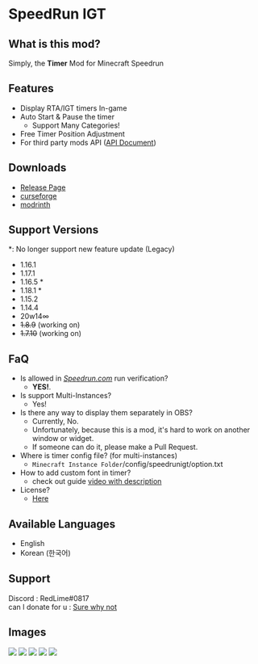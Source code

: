 # SpeedRun IGT

## What is this mod?
Simply, the **Timer** Mod for Minecraft Speedrun 

## Features
- Display RTA/IGT timers In-game
- Auto Start & Pause the timer
  - Support Many Categories!
- Free Timer Position Adjustment 
- For third party mods API ([API Document](https://github.com/RedLime/SpeedRunIGT/wiki/SpeedRunIGT-API-Document))

## Downloads
- [Release Page](https://github.com/RedLime/SpeedRunIGT/releases)
- [curseforge](https://www.curseforge.com/minecraft/mc-mods/speedrunigt)
- [modrinth](https://modrinth.com/mod/speedrunigt/)

## Support Versions
\*: No longer support new feature update (Legacy) 
- 1.16.1
- 1.17.1 
- 1.16.5 \*
- 1.18.1 \*
- 1.15.2
- 1.14.4
- 20w14∞
- ~~1.8.9~~ (working on)
- ~~1.7.10~~ (working on)

## FaQ
- Is allowed in *[Speedrun.com](https://speedrun.com/mc)* run verification?
  - **YES!**.
- Is support Multi-Instances?
  - Yes!
- Is there any way to display them separately in OBS?
  - Currently, No.
  - Unfortunately, because this is a mod, it's hard to work on another window or widget.
  - If someone can do it, please make a Pull Request.
- Where is timer config file? (for multi-instances)
  - `Minecraft Instance Folder`/config/speedrunigt/option.txt
- How to add custom font in timer?
  - check out guide [video with description](https://www.youtube.com/watch?v=XthpWa39r5o)
- License?
  - [Here](https://github.com/RedLime/SpeedRunIGT/blob/1.16.1/LICENSE)

## Available Languages
- English
- Korean (한국어)

## Support
Discord : RedLime#0817\
can I donate for u : [Sure why not](https://www.patreon.com/join/redlimerl/checkout)

## Images
![](https://i.imgur.com/5xC9IQi.png)
![](https://i.imgur.com/tN1IN2b.png)
![](https://i.imgur.com/yPVAy9s.png)
![](https://i.imgur.com/jz2LaVA.png)
![](https://i.imgur.com/rQUkJ55.png)
